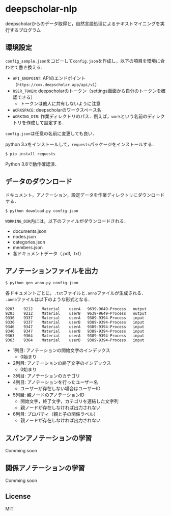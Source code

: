 # deepscholar-nlp
deepscholarからのデータ取得と，自然言語処理によるテキストマイニングを実行するプログラム


## 環境設定
`config_sample.json`をコピーして`config.json`を作成し，以下の項目を環境に合わせて書き換える．
* `API_ENDPOINT`: APIのエンドポイント（`https://xxx.deepscholar.app/api/v1`）
* `USER_TOKEN`: deepscholarのトークン（settings画面から自分のトークンを確認できる）
    * トークンは他人に共有しないように注意
* `WORKSPACE`: deepscholarのワークスペース名
* `WORKING_DIR`: 作業ディレクトリのパス．例えば，`work`という名前のディレクトリを作成して設定する．

`config.json`は任意の名前に変更しても良い．

python 3.xをインストールして，`requests`パッケージをインストールする．
```
$ pip install requests
```
Python 3.8で動作確認済．

## データのダウンロード
ドキュメント，アノテーション，設定データを作業ディレクトリにダウンロードする．
```
$ python download.py config.json
```

`WORKING_DIR`内には，以下のファイルがダウンロードされる．
* documents.json
* nodes.json
* categories.json
* members.json
* 各ドキュメントデータ（.pdf, .txt）


## アノテーションファイルを出力
```
$ python gen_anno.py config.json
```

各ドキュメントごとに，`.txt`ファイルと`.anno`ファイルが生成される．  
`.anno`ファイルは以下のような形式となる．

```
9203	9212	Material	userA	9639-9649-Process	output
9203	9212	Material	userB	9639-9649-Process	output
9336	9337	Material	userA	9389-9394-Process	input
9336	9337	Material	userB	9389-9394-Process	input
9346	9347	Material	userA	9389-9394-Process	input
9346	9347	Material	userB	9389-9394-Process	input
9363	9364	Material	userA	9389-9394-Process	input
9363	9364	Material	userB	9389-9394-Process	input
```
* 1列目: アノテーションの開始文字のインデックス
    * 0始まり
* 2列目: アノテーションの終了文字のインデックス
    * 0始まり
* 3列目: アノテーションのカテゴリ
* 4列目: アノテーションを行ったユーザー名
    * ユーザーが存在しない場合はユーザーID
* 5列目: 親ノードのアノテーションID
    * 開始文字，終了文字，カテゴリを連結した文字列
    * 親ノードが存在しなければ出力されない
* 6列目: プロパティ（親と子の関係ラベル）
    * 親ノードが存在しなければ出力されない


## スパンアノテーションの学習
Comming soon


## 関係アノテーションの学習
Comming soon


## License
MIT
